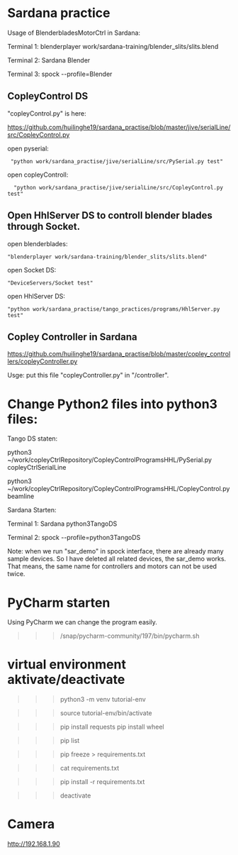 # Sardana practice

Usage of BlenderbladesMotorCtrl in Sardana:

Terminal 1: blenderplayer work/sardana-training/blender_slits/slits.blend

Terminal 2: Sardana Blender

Terminal 3: spock --profile=Blender
 


CopleyControl DS 
-------------------------------------------------------
"copleyControl.py" is here:

https://github.com/huilinghe19/sardana_practise/blob/master/jive/serialLine/src/CopleyControl.py

open pyserial: 

     "python work/sardana_practise/jive/serialLine/src/PySerial.py test"

open copleyControll: 

      "python work/sardana_practise/jive/serialLine/src/CopleyControl.py test"




Open HhlServer DS to controll blender blades through Socket. 
------------------------------
 open blenderblades:

    "blenderplayer work/sardana-training/blender_slits/slits.blend"

 open Socket DS:
 
    "DeviceServers/Socket test"
   
  open HhlServer DS:
   
    "python work/sardana_practise/tango_practices/programs/HhlServer.py test"
   
   
   
Copley Controller in Sardana
---------------------------------------
https://github.com/huilinghe19/sardana_practise/blob/master/copley_controllers/copleyController.py

Usge: put this file "copleyController.py" in "/controller".


# Change Python2 files into python3 files:
Tango DS staten:

python3 ~/work/copleyCtrlRepository/CopleyControlProgramsHHL/PySerial.py copleyCtrlSerialLine

python3 ~/work/copleyCtrlRepository/CopleyControlProgramsHHL/CopleyControl.py beamline

Sardana Starten:


Terminal 1: Sardana python3TangoDS


Terminal 2: spock --profile=python3TangoDS


Note: when we run "sar_demo" in spock interface, there are already many sample devices. So I have deleted all related devices, the sar_demo works. That means, the same name for controllers and motors can not be used twice. 

# PyCharm starten
Using PyCharm we can change the program easily.

>>> /snap/pycharm-community/197/bin/pycharm.sh

# virtual environment aktivate/deactivate
>>> python3 -m venv tutorial-env

>>> source tutorial-env/bin/activate

>>> pip install requests
>>> pip install wheel

>>> pip list

>>> pip freeze > requirements.txt

>>> cat requirements.txt

>>> pip install -r requirements.txt

>>> deactivate


# Camera
http://192.168.1.90

